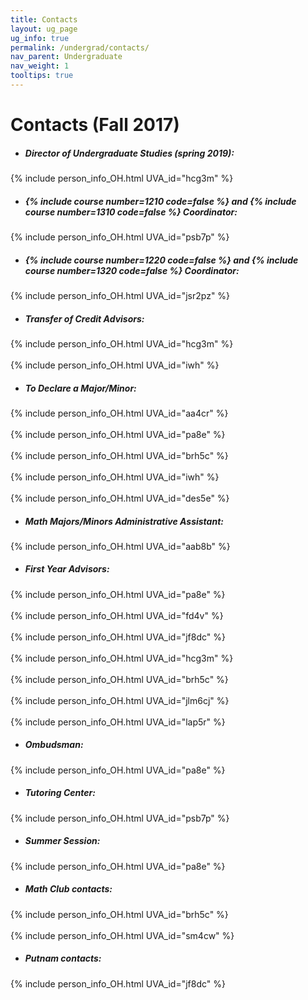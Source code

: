 ```yaml
---
title: Contacts
layout: ug_page
ug_info: true
permalink: /undergrad/contacts/
nav_parent: Undergraduate
nav_weight: 1
tooltips: true
---
```


<h1 class="mb-4">Contacts (Fall 2017)</h1>

- ##### Director of Undergraduate Studies (spring 2019):<br>
{% include person_info_OH.html UVA_id="hcg3m" %}

- <h5>{% include course number=1210 code=false %} and {% include course number=1310 code=false %} Coordinator:</h5>
{% include person_info_OH.html UVA_id="psb7p" %}

- <h5>{% include course number=1220 code=false %} and {% include course number=1320 code=false %} Coordinator:</h5>
{% include person_info_OH.html UVA_id="jsr2pz" %}

- ##### Transfer of Credit Advisors:<br>
{% include person_info_OH.html UVA_id="hcg3m" %}<br><br class="hidden-sm-up">
{% include person_info_OH.html UVA_id="iwh" %}

- ##### To Declare a Major/Minor:<br>
{% include person_info_OH.html UVA_id="aa4cr" %}<br><br class="hidden-sm-up">
{% include person_info_OH.html UVA_id="pa8e" %}<br><br class="hidden-sm-up">
{% include person_info_OH.html UVA_id="brh5c" %}<br><br class="hidden-sm-up">
{% include person_info_OH.html UVA_id="iwh" %}<br><br class="hidden-sm-up">
{% include person_info_OH.html UVA_id="des5e" %}

- ##### Math Majors/Minors Administrative Assistant:<br>
{% include person_info_OH.html UVA_id="aab8b" %}

- ##### First Year Advisors:<br>
{% include person_info_OH.html UVA_id="pa8e" %}<br><br class="hidden-sm-up">
{% include person_info_OH.html UVA_id="fd4v" %}<br><br class="hidden-sm-up">
{% include person_info_OH.html UVA_id="jf8dc" %}<br><br class="hidden-sm-up">
{% include person_info_OH.html UVA_id="hcg3m" %}<br><br class="hidden-sm-up">
{% include person_info_OH.html UVA_id="brh5c" %}<br><br class="hidden-sm-up">
{% include person_info_OH.html UVA_id="jlm6cj" %}<br><br class="hidden-sm-up">
{% include person_info_OH.html UVA_id="lap5r" %}

- ##### Ombudsman:<br>
{% include person_info_OH.html UVA_id="pa8e" %}

- ##### Tutoring Center:<br>
{% include person_info_OH.html UVA_id="psb7p" %}

- ##### Summer Session:<br>
{% include person_info_OH.html UVA_id="pa8e" %}

- ##### Math Club contacts:<br>
{% include person_info_OH.html UVA_id="brh5c" %}<br><br class="hidden-sm-up">
{% include person_info_OH.html UVA_id="sm4cw" %}

- ##### Putnam contacts:<br>
{% include person_info_OH.html UVA_id="jf8dc" %}
